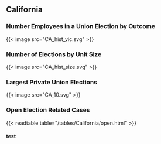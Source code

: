 ##  California

### Number Employees in a Union Election by Outcome
{{< image src="CA_hist_vic.svg" >}}

### Number of Elections by Unit Size
{{< image src="CA_hist_size.svg" >}}

### Largest Private Union Elections
{{< image src="CA_10.svg" >}}

### Open Election Related Cases
{{< readtable table="/tables/California/open.html" >}}

#### test
